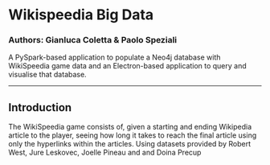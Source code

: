 # Wikispeedia Big Data

### Authors: Gianluca Coletta & Paolo Speziali

A PySpark-based application to populate a Neo4j database with WikiSpeedia game data and an Electron-based application to query and visualise that database. 

---
## Introduction 

The WikiSpeedia game consists of, given a starting and ending Wikipedia article to the player, seeing how long it takes to reach the final article using only the hyperlinks within the articles. Using datasets provided by Robert West, Jure Leskovec, Joelle Pineau and and Doina Precup 




